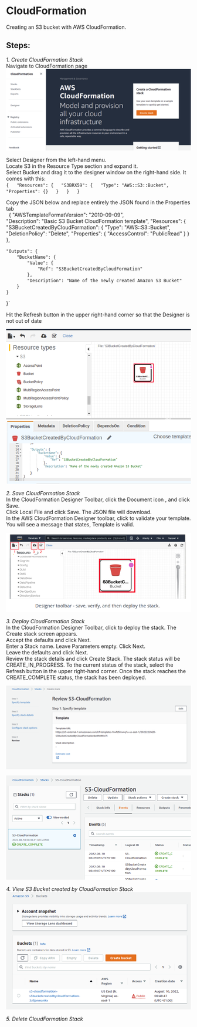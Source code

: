 # CloudFormation
Creating an S3 bucket with AWS CloudFormation.

## Steps:
*1. Create CloudFormation Stack*  
Navigate to CloudFormation page
![form1](form1.png?raw=true "form1")

Select Designer from the left-hand menu.  
Locate S3 in the Resource Type section and expand it.  
Select Bucket and drag it to the designer window on the right-hand side. It comes with this:    
`{  
    "Resources": {  
        "S3BRX59": {  
            "Type": "AWS::S3::Bucket",  
            "Properties": {}  
        }  
    }  
}`

Copy the JSON below and replace entirely the JSON found in the Properties tab  
`
`{
    "AWSTemplateFormatVersion": "2010-09-09",  
    "Description": "Basic S3 Bucket CloudFormation template",
    "Resources": {
        "S3BucketCreatedByCloudFormation": {
            "Type": "AWS::S3::Bucket",
            "DeletionPolicy": "Delete",
            "Properties": {
                "AccessControl": "PublicRead"
            }
        }
    },

    "Outputs": {
        "BucketName": {
            "Value": {
                "Ref": "S3BucketCreatedByCloudFormation"
            },
            "Description": "Name of the newly created Amazon S3 Bucket"
        }
    }
}`

Hit the Refresh button in the upper right-hand corner so that the Designer is not out of date  

![form2](form2.png?raw=true "form2")

*2. Save CloudFormation Stack*  
In the CloudFormation Designer Toolbar, click the Document icon , and click Save.  
Click Local File and click Save. The JSON file will download.  
In the AWS CloudFormation Designer toolbar, click to validate your template. You will see a message that states, Template is valid.  

![form3](form3.png?raw=true "form3")

*3. Deploy CloudFormation Stack*  
In the CloudFormation Designer Toolbar, click to deploy the stack. The Create stack screen appears.  
Accept the defaults and click Next.  
Enter a Stack name. Leave Parameters empty. Click Next.  
Leave the defaults and click Next.  
Review the stack details and click Create Stack. The stack status will be CREATE_IN_PROGRESS. To the current status of the stack, select the Refresh button in the upper right-hand corner. Once the stack reaches the CREATE_COMPLETE status, the stack has been deployed.  

![form4](form4.png?raw=true "form4")

![form5](form5.png?raw=true "form5")

*4. View S3 Bucket created by CloudFormation Stack*  
![form6](form6.png?raw=true "form6")

*5. Delete CloudFormation Stack*

